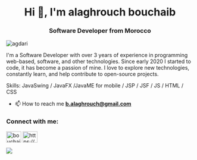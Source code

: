 <h1 align="center">Hi 👋, I'm alaghrouch bouchaib</h1>
<h3 align="center"> Software Developer from Morocco</h3>

<p align="left"> <img src="https://komarev.com/ghpvc/?username=agdari&label=Profile%20views&color=0e75b6&style=flat" alt="agdari" /> </p>

I'm a Software Developer  with over 3 years of experience in programming web-based, software, and other technologies. Since early 2020 I started to code, it has become a passion of mine. I love to explore new technologies, constantly learn, and help contribute to open-source projects. 

Skills: JavaSwing / JavaFX /JavaME for mobile / JSP / JSF / JS / HTML / CSS



- 📫 How to reach me **b.alaghrouch@gmail.com**


<h3 align="left">Connect with me:</h3>
<p align="left">
<a href="https://www.linkedin.com/in/bouchaib-alaghrouch-2a6011238/" target="blank"><img align="center" src="https://raw.githubusercontent.com/rahuldkjain/github-profile-readme-generator/master/src/images/icons/Social/linked-in-alt.svg" alt="bouchaib alaghrouch" height="30" width="40" /></a>
<a href="https://www.youtube.com/@startkod" target="blank"><img align="center" src="https://raw.githubusercontent.com/rahuldkjain/github-profile-readme-generator/master/src/images/icons/Social/youtube.svg" alt="https://www.youtube.com/@startkod" height="30" width="40" /></a>
</p>




<img src="https://t.bkit.co/w_6426067fefea8.gif" />
